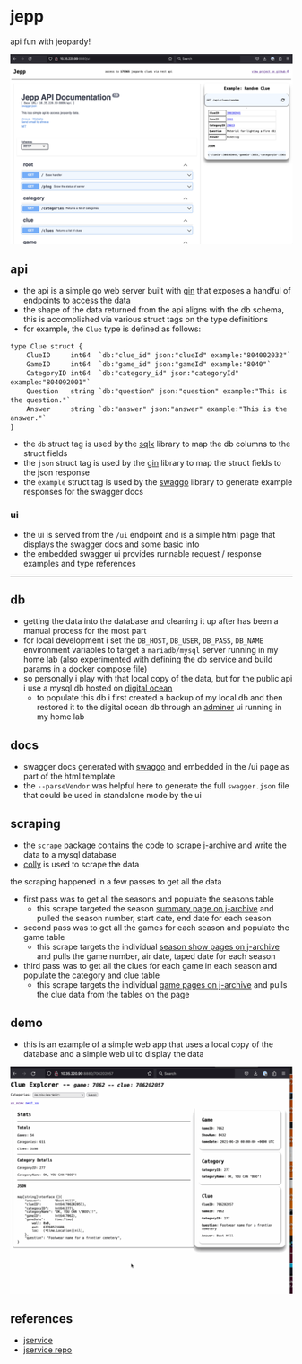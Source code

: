 # jepp
api fun with jeopardy!

![jepp](static/repo/jepp-ui.png)

## api

- the api is a simple go web server built with [gin] that exposes a handful of endpoints to access the data
- the shape of the data returned from the api aligns with the db schema, this is accomplished via various struct tags on the type definitions
- for example, the `Clue` type is defined as follows:
```{golang}
type Clue struct {
	ClueID     int64  `db:"clue_id" json:"clueId" example:"804002032"`
	GameID     int64  `db:"game_id" json:"gameId" example:"8040"`
	CategoryID int64  `db:"category_id" json:"categoryId" example:"804092001"`
	Question   string `db:"question" json:"question" example:"This is the question."`
	Answer     string `db:"answer" json:"answer" example:"This is the answer."`
}
```
- the `db` struct tag is used by the [sqlx] library to map the db columns to the struct fields
- the `json` struct tag is used by the [gin] library to map the struct fields to the json response
- the `example` struct tag is used by the [swaggo] library to generate example responses for the swagger docs

### ui

- the ui is served from the `/ui` endpoint and is a simple html page that displays the swagger docs
  and some basic info
- the embedded swagger ui provides runnable request / response examples and type references

<hr>

## db

- getting the data into the database and cleaning it up after has been a manual process for the most part
- for local development i set the `DB_HOST`, `DB_USER`, `DB_PASS`, `DB_NAME` environment variables to target a `mariadb/mysql` server running in my home lab (also experimented with defining the db service and build params in a docker compose file)
- so personally i play with that local copy of the data, but for the public api i use a mysql db hosted on [digital ocean](https://www.digitalocean.com/products/managed-databases-mysql)
  - to populate this db i first created a backup of my local db and then restored it to the digital ocean db through an [adminer](https://hub.docker.com/_/adminer/) ui running in my home lab

## docs

- swagger docs generated with [swaggo] and embedded in the /ui
  page as part of the html template
- the `--parseVendor` was helpful here to generate the full `swagger.json` file that could be used
  in standalone mode by the ui

## scraping

- the `scrape` package contains the code to scrape [j-archive]
  and write the data to a mysql database
- [colly](https://github.com/gocolly/colly) is used to scrape the data

the scraping happened in a few passes to get all the data
- first pass was to get all the seasons and populate the seasons table
  - this scrape targeted the season [summary page on j-archive](https://www.j-archive.com/listseasons.php) and pulled the season number, start date, end date for each season
- second pass was to get all the games for each season and populate the game table
  - this scrape targets the individual [season show pages on j-archive](https://www.j-archive.com/showseason.php?season=1) and pulls the game number, air date, taped date for each season
- third pass was to get all the clues for each game in each season and populate the category and clue table
  - this scrape targets the individual [game pages on j-archive](https://www.j-archive.com/showgame.php?game_id=7040) and pulls the clue data from the tables on the page

## demo

- this is an example of a simple web app that uses a local copy of the database and a simple
  web ui to display the data

![drop](static/repo/drop.gif)


## references
[sqlx]: <https://github.com/jmoiron/sqlx>
[gin]: <https://github.com/gin-gonic/gin>
[swaggo]: <https://github.com/swaggo/swag>
[j-archive]: <https://www.j-archive.com/>
- [jservice](https://jservice.io/)
- [jservice repo](https://github.com/sottenad/jService)

